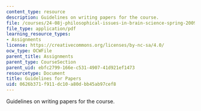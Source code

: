 ```yaml
---
content_type: resource
description: Guidelines on writing papers for the course.
file: /courses/24-08j-philosophical-issues-in-brain-science-spring-2009/0626b371f911dc10a80dbb45ab97cef8_MIT24_08JS09_assn06.pdf
file_type: application/pdf
learning_resource_types:
- Assignments
license: https://creativecommons.org/licenses/by-nc-sa/4.0/
ocw_type: OCWFile
parent_title: Assignments
parent_type: CourseSection
parent_uid: ebfc2799-166e-c531-4907-41d921ef1473
resourcetype: Document
title: Guidelines for Papers
uid: 0626b371-f911-dc10-a80d-bb45ab97cef8
---
```

Guidelines on writing papers for the course.